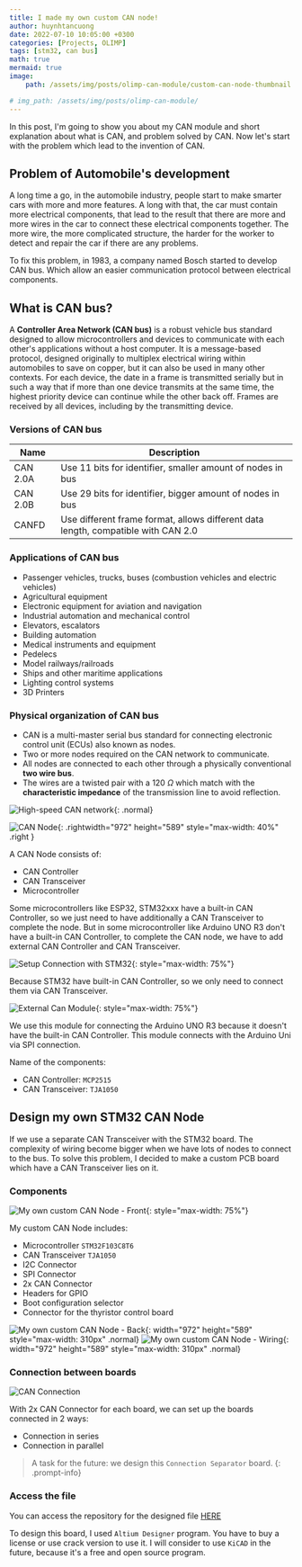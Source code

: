 ```yaml
---
title: I made my own custom CAN node!
author: huynhtancuong
date: 2022-07-10 10:05:00 +0300
categories: [Projects, OLIMP]
tags: [stm32, can bus]
math: true
mermaid: true
image: 
    path: /assets/img/posts/olimp-can-module/custom-can-node-thumbnail.jpg

# img_path: /assets/img/posts/olimp-can-module/
---
```




In this post, I'm going to show you about my CAN module and short explanation about what is CAN, and problem solved by CAN. Now let's start with the problem which lead to the invention of CAN.

## Problem of Automobile's development

A long time a go, in the automobile industry, people start to make smarter cars with more and more features. A long with that, the car must contain more electrical components, that lead to the result that there are more and more wires in the car to connect these electrical components together. The more wire, the more complicated structure, the harder for the worker to detect and repair the car if there are any problems.

To fix this problem, in 1983, a company named Bosch started to develop CAN bus. Which allow an easier communication protocol between electrical components.

## What is CAN bus? 

A **Controller Area Network (CAN bus)** is a robust vehicle bus standard designed to allow microcontrollers and devices to communicate with each other's applications without a host computer. It is a message-based protocol, designed originally to multiplex electrical wiring within automobiles to save on copper, but it can also be used in many other contexts. For each device, the date in a frame is transmitted serially but in such a way that if more than one device transmits at the same time, the highest priority device can continue while the other back off. Frames are received by all devices, including by the transmitting device.

### Versions of CAN bus

| Name     | Description                                                                       |
| -------- | --------------------------------------------------------------------------------- |
| CAN 2.0A | Use 11 bits for identifier, smaller amount of nodes in bus                     |
| CAN 2.0B | Use 29 bits for identifier, bigger amount of nodes in bus                      |
| CANFD    | Use different frame format, allows different data length, compatible with CAN 2.0 |

### Applications of CAN bus

* Passenger vehicles, trucks, buses (combustion vehicles and electric vehicles)
* Agricultural equipment
* Electronic equipment for aviation and navigation
* Industrial automation and mechanical control
* Elevators, escalators
* Building automation
* Medical instruments and equipment
* Pedelecs
* Model railways/railroads
* Ships and other maritime applications
* Lighting control systems
* 3D Printers

### Physical organization of CAN bus

* CAN is a multi-master serial bus standard for connecting electronic control unit (ECUs) also known as nodes. 
* Two or more nodes required on the CAN network to communicate. 
* All nodes are connected to each other through a physically conventional **two wire bus**.
* The wires are a twisted pair with a 120 $\Omega$ which match with the **characteristic impedance** of the transmission line to avoid reflection.

![High-speed CAN network](/assets/img/posts/olimp-can-module/CAN_ISO11898-2_Network.png){: .normal}


![CAN Node](/assets/img/posts/olimp-can-module/CAN_Node.png){: .rightwidth="972" height="589" style="max-width: 40%" .right } 

A CAN Node consists of:
* CAN Controller
* CAN Transceiver
* Microcontroller

Some microcontrollers like ESP32, STM32xxx have a built-in CAN Controller, so we just need to have additionally a CAN Transceiver to complete the node. But in some microcontroller like Arduino UNO R3 don't have a built-in CAN Controller, to complete the CAN node, we have to add external CAN Controller and CAN Transceiver. 

![Setup Connection with STM32](/assets/img/posts/olimp-can-module/can-connection-stm32.jpg){: style="max-width: 75%"}

Because STM32 have built-in CAN Controller, so we only need to connect them via CAN Transceiver.

![External Can Module](/assets/img/posts/olimp-can-module/external-can-module.jpg){: style="max-width: 75%"}

We use this module for connecting the Arduino UNO R3 because it doesn't have the built-in CAN Controller. This module connects with the Arduino Uni via SPI connection.

Name of the components: 
* CAN Controller: `MCP2515`
* CAN Transceiver: `TJA1050`

## Design my own STM32 CAN Node

If we use a separate CAN Transceiver with the STM32 board. The complexity of wiring become bigger when we have lots of nodes to connect to the bus. To solve this problem, I decided to make a custom PCB board which have a CAN Transceiver lies on it.


### Components

![My own custom CAN Node - Front](/assets/img/posts/olimp-can-module/my-custom-can-node-front.jpg){: style="max-width: 75%"}

My custom CAN Node includes: 
* Microcontroller `STM32F103C8T6`
* CAN Transceiver `TJA1050`
* I2C Connector 
* SPI Connector
* 2x CAN Connector
* Headers for GPIO
* Boot configuration selector
* Connector for the thyristor control board

![My own custom CAN Node - Back](/assets/img/posts/olimp-can-module/my-custom-can-node-back.jpg){: width="972" height="589" style="max-width: 310px" .normal}
![My own custom CAN Node - Wiring](/assets/img/posts/olimp-can-module/my-custom-can-node-wiring.jpg){: width="972" height="589" style="max-width: 310px" .normal} 

### Connection between boards

![CAN Connection](/assets/img/posts/olimp-can-module/physical-can-bus-2.jpg)

With 2x CAN Connector for each board, we can set up the boards connected in 2 ways:
* Connection in series
* Connection in parallel

> A task for the future:  we design this `Connection Separator` board.
{: .prompt-info}

### Access the file

You can access the repository for the designed file [HERE](https://github.com/huynhtancuong/Prj_Olymp_ReflowOven_CANNode_STM32)

To design this board, I used `Altium Designer` program. You have to buy a license or use crack version to use it. I will consider to use `KiCAD` in the future, because it's a free and open source program.